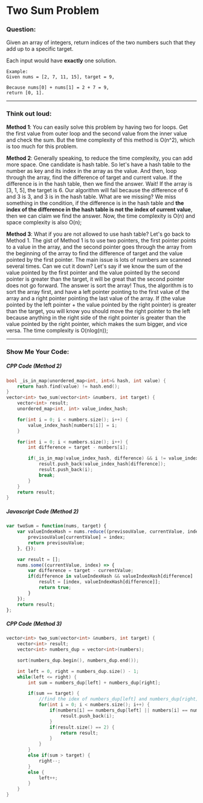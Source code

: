 # Two Sum Problem

### Question:

Given an array of integers, return indices of the two numbers such that they add up to a specific target.

Each input would have **exactly** one solution.

```
Example:
Given nums = [2, 7, 11, 15], target = 9,

Because nums[0] + nums[1] = 2 + 7 = 9,
return [0, 1].
```

---

### Think out loud:

**Method 1**: You can easily solve this problem by having two for loops. Get the first value from
outer loop and the second value from the inner value and check the sum.
But the time complexity of this method is O(n^2), which is too much for this
problem.

**Method 2**: Generally speaking, to reduce the time complexity, you can add more space.
One candidate is hash table. So let's have a hash table to the number as key and its index in the array as the value.
And then, loop through the array, find the difference of target and current
value. If the difference is in the hash table, then we find the answer. Wait!
If the array is [3, 1, 5], the target is 6. Our algorithm will fail because the
difference of 6 and 3 is 3, and 3 is in the hash table. What are we missing? We
miss something in the condition, if the difference is in the hash table and
**the index of the difference in the hash table is not the index of current value**, then we can claim we find the
answer. Now, the time complexity is O(n) and space complexity is also O(n);

**Method 3**: What if you are not allowed to use hash table? Let's go back to
Method 1. The gist of Method 1 is to use two pointers, the first
pointer points to a value in the array, and the second pointer goes through the
array from the beginning of the array to find the difference of target and the
value pointed by the first pointer. The main issue is lots of numbers are
scanned several times. Can we cut it down? Let's say if we know the sum
of the value pointed by the first pointer and the value pointed by the second
pointer is greater than the target, it will be great that the second pointer
does not go forward. The answer is sort the array! Thus, the algorithm is to
sort the array first, and have a left pointer pointing to the first value of the
array and a right pointer pointing the last value of the array. If (the value
pointed by the left pointer + the value pointed by the right pointer) is
greater than the target, you will know you should move the right pointer to the
left because anything in the right side of the right pointer is greater than
the value pointed by the right pointer, which makes the sum bigger, and
vice versa. The time complexity is O(nlog(n));


---

### Show Me Your Code:

##### CPP Code (Method 2)

```cpp
bool _is_in_map(unordered_map<int, int>& hash, int value) {
    return hash.find(value) != hash.end();
}
vector<int> two_sum(vector<int> &numbers, int target) {
    vector<int> result;
    unordered_map<int, int> value_index_hash;

    for(int i = 0; i < numbers.size(); i++) {
        value_index_hash[numbers[i]] = i;
    }

    for(int i = 0; i < numbers.size(); i++) {
        int difference = target - numbers[i];

        if(_is_in_map(value_index_hash, difference) && i != value_index_hash[difference]) {
            result.push_back(value_index_hash[difference]);
            result.push_back(i);
            break;
        }
    }
    return result;
}

```

##### Javascript Code (Method 2)

```javascript
var twoSum = function(nums, target) {
    var valueIndexHash = nums.reduce((previsouValue, currentValue, index) => {
        previsouValue[currentValue] = index;
        return previsouValue;
    }, {});

    var result = [];
    nums.some((currentValue, index) => {
        var difference = target - currentValue;
        if(difference in valueIndexHash && valueIndexHash[difference] != index) {
            result = [index, valueIndexHash[difference]];
            return true;
        }
    });
    return result;
};
```

##### CPP Code (Method 3)

```cpp
vector<int> two_sum(vector<int> &numbers, int target) {
    vector<int> result;
    vector<int> numbers_dup = vector<int>(numbers);

    sort(numbers_dup.begin(), numbers_dup.end());

    int left = 0, right = numbers_dup.size() - 1;
    while(left <= right) {
        int sum = numbers_dup[left] + numbers_dup[right];

        if(sum == target) {
            //find the idex of numbers_dup[left] and numbers_dup[right]
            for(int i = 0; i < numbers.size(); i++) {
                if(numbers[i] == numbers_dup[left] || numbers[i] == numbers_dup[right]) {
                    result.push_back(i);
                }
                if(result.size() == 2) {
                    return result;
                }
            }
        }
        else if(sum > target) {
            right--;
        }
        else {
            left++;
        }
    }
}
```
